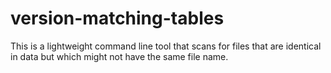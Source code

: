 # version-matching-tables
This is a lightweight command line tool that scans for files that are identical in data but which might not have the same file name.
